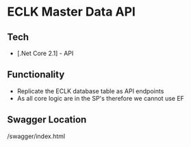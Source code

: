 ﻿# ECLK Master Data API 

## Tech
* [.Net Core 2.1] - API

## Functionality
- Replicate the ECLK database table as API endpoints 
- As all core logic are in the SP's therefore we cannot use EF

## Swagger Location
/swagger/index.html
